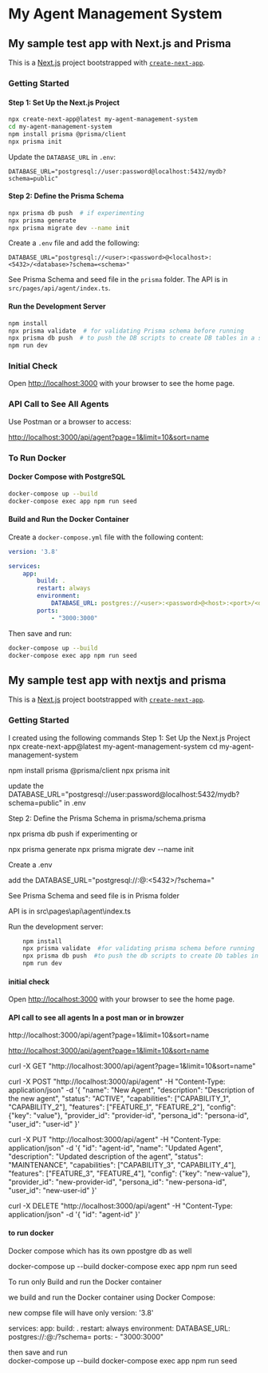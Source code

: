 # My Agent Management System

## My sample test app with Next.js and Prisma

This is a [Next.js](https://nextjs.org) project bootstrapped with [`create-next-app`](https://nextjs.org/docs/app/api-reference/cli/create-next-app).

### Getting Started

#### Step 1: Set Up the Next.js Project

```bash
npx create-next-app@latest my-agent-management-system
cd my-agent-management-system
npm install prisma @prisma/client
npx prisma init
```

Update the `DATABASE_URL` in `.env`:

```env
DATABASE_URL="postgresql://user:password@localhost:5432/mydb?schema=public"
```

#### Step 2: Define the Prisma Schema

```bash
npx prisma db push  # if experimenting
npx prisma generate
npx prisma migrate dev --name init
```

Create a `.env` file and add the following:

```env
DATABASE_URL="postgresql://<user>:<password>@<localhost>:<5432>/<database>?schema=<schema>"
```

See Prisma Schema and seed file in the `prisma` folder. The API is in `src/pages/api/agent/index.ts`.

#### Run the Development Server

```bash
npm install
npx prisma validate  # for validating Prisma schema before running
npx prisma db push  # to push the DB scripts to create DB tables in a schema as mentioned in .env
npm run dev
```

### Initial Check

Open [http://localhost:3000](http://localhost:3000) with your browser to see the home page.

### API Call to See All Agents

Use Postman or a browser to access:

[http://localhost:3000/api/agent?page=1&limit=10&sort=name](http://localhost:3000/api/agent?page=1&limit=10&sort=name)

### To Run Docker

#### Docker Compose with PostgreSQL

```bash
docker-compose up --build
docker-compose exec app npm run seed
```

#### Build and Run the Docker Container

Create a `docker-compose.yml` file with the following content:

```yaml
version: '3.8'

services:
    app:
        build: .
        restart: always
        environment:
            DATABASE_URL: postgres://<user>:<password>@<host>:<port>/<database>?schema=<schema>
        ports:
            - "3000:3000"
```

Then save and run:

```bash
docker-compose up --build
docker-compose exec app npm run seed
```
## My sample test app with nextjs and prisma 

This is a [Next.js](https://nextjs.org) project bootstrapped with [`create-next-app`](https://nextjs.org/docs/app/api-reference/cli/create-next-app).

### Getting Started


I created using the following commands
Step 1: Set Up the Next.js Project
npx create-next-app@latest my-agent-management-system
cd my-agent-management-system

npm install prisma @prisma/client
npx prisma init

update the DATABASE_URL="postgresql://user:password@localhost:5432/mydb?schema=public" in .env 

Step 2: Define the Prisma Schema in  prisma/schema.prisma

npx prisma db push  if experimenting or 

npx prisma generate
npx prisma migrate dev --name init


Create a .env

add the 
DATABASE_URL="postgresql://<user>:<passwrd>@<localhost>:<5432>/<database>?schema=<schema>"

See Prisma Schema and seed file is in Prisma folder 

API is in  src\pages\api\agent\index.ts

Run the development server:

```bash
    npm install
    npx prisma validate  #for validating prisma schema before running 
    npx prisma db push  #to push the db scripts to create Db tables in a schema as mentioned in .env
    npm run dev

```
#### initial check 
Open [http://localhost:3000](http://localhost:3000) with your browser to see the home page.

#### API call to see all agents In a post man or in browzer 
http://localhost:3000/api/agent?page=1&limit=10&sort=name 

[ http://localhost:3000/api/agent?page=1&limit=10&sort=name ](http://localhost:3000/api/agent?page=1&limit=10&sort=name )



curl -X GET "http://localhost:3000/api/agent?page=1&limit=10&sort=name"

curl -X POST "http://localhost:3000/api/agent" -H "Content-Type: application/json" -d '{
  "name": "New Agent",
  "description": "Description of the new agent",
  "status": "ACTIVE",
  "capabilities": ["CAPABILITY_1", "CAPABILITY_2"],
  "features": ["FEATURE_1", "FEATURE_2"],
  "config": {"key": "value"},
  "provider_id": "provider-id",
  "persona_id": "persona-id",
  "user_id": "user-id"
}'


curl -X PUT "http://localhost:3000/api/agent" -H "Content-Type: application/json" -d '{
  "id": "agent-id",
  "name": "Updated Agent",
  "description": "Updated description of the agent",
  "status": "MAINTENANCE",
  "capabilities": ["CAPABILITY_3", "CAPABILITY_4"],
  "features": ["FEATURE_3", "FEATURE_4"],
  "config": {"key": "new-value"},
  "provider_id": "new-provider-id",
  "persona_id": "new-persona-id",
  "user_id": "new-user-id"
}'


curl -X DELETE "http://localhost:3000/api/agent" -H "Content-Type: application/json" -d '{
  "id": "agent-id"
}'


#### to run docker 



Docker compose which has its own ppostgre db as well 

docker-compose up --build
docker-compose exec app npm run seed

To run only  Build and run the Docker container

we build and run the Docker container using Docker Compose:

new compse file will have only 
version: '3.8'

services:
  app:
    build: .
    restart: always
    environment:
      DATABASE_URL: postgres://<user>:<password>@<host>:<port>/<database>?schema=<schema>
    ports:
      - "3000:3000"


then save and run  
docker-compose up --build
docker-compose exec app npm run seed